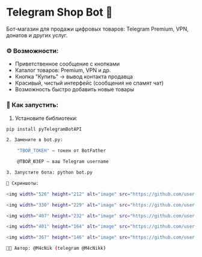 # Telegram Shop Bot 💸

Бот-магазин для продажи цифровых товаров: Telegram Premium, VPN, донатов и других услуг.

### ⚙ Возможности:
- Приветственное сообщение с кнопками
- Каталог товаров: Premium, VPN и др.
- Кнопка "Купить" → вывод контакта продавца
- Красивый, чистый интерфейс (сообщения не спамят чат)
- Возможность быстро добавить новые товары

### 🧪 Как запустить:

1. Установите библиотеки:
```bash
pip install pyTelegramBotAPI

2. Замените в bot.py:

    "ТВОЙ_ТОКЕН" — токен от BotFather

    @ТВОЙ_ЮЗЕР — ваш Telegram username

3. Запустите бота: python bot.py

📸 Скриншоты:

<img width="526" height="212" alt="image" src="https://github.com/user-attachments/assets/011358f0-b03d-436b-979b-d3fbd7b29ade" />

<img width="330" height="229" alt="image" src="https://github.com/user-attachments/assets/d47cc7ad-87c4-4ef4-bbf9-b6ed6111457a" />

<img width="407" height="232" alt="image" src="https://github.com/user-attachments/assets/d0fda84f-1c3f-4820-850b-7195396db63e" />

<img width="401" height="164" alt="image" src="https://github.com/user-attachments/assets/6a8d2a2f-ba16-4742-a323-2d0866880276" />

<img width="367" height="146" alt="image" src="https://github.com/user-attachments/assets/a19b74d4-10bf-4b9c-baba-6603600f0efd" />

🧑‍💻 Автор: @M4cNik (telegram @M4cNikk)




